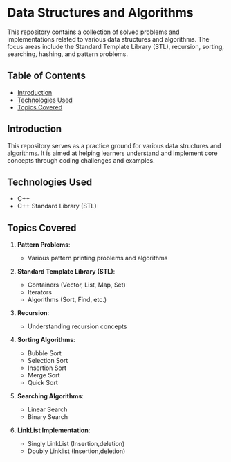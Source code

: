 # Data Structures and Algorithms

This repository contains a collection of solved problems and implementations related to various data structures and algorithms. The focus areas include the Standard Template Library (STL), recursion, sorting, searching, hashing, and pattern problems.

## Table of Contents

- [Introduction](#introduction)
- [Technologies Used](#technologies-used)
- [Topics Covered](#topics-covered)


## Introduction

This repository serves as a practice ground for various data structures and algorithms. It is aimed at helping learners understand and implement core concepts through coding challenges and examples.

## Technologies Used

- C++
- C++ Standard Library (STL)

## Topics Covered

1. **Pattern Problems**:
   - Various pattern printing problems and algorithms

2. **Standard Template Library (STL)**:
   - Containers (Vector, List, Map, Set)
   - Iterators
   - Algorithms (Sort, Find, etc.)

3. **Recursion**:
   - Understanding recursion concepts

4. **Sorting Algorithms**:
   - Bubble Sort
   - Selection Sort
   - Insertion Sort
   - Merge Sort
   - Quick Sort

5. **Searching Algorithms**:
   - Linear Search
   - Binary Search

6. **LinkList Implementation**:
   - Singly LinkList (Insertion,deletion)
   - Doubly Linklist (Insertion,deletion)


